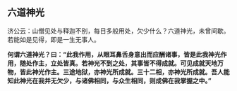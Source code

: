 ##  六道神光

济公云：山僧见处与释迦不别，每日多般用处，欠少什么？六道神光，未曾间歇。若能如是见得，即是一生无事人。

**何谓六道神光？曰：“此我作用，从眼耳鼻舌身意出而应酬诸事，皆是此我神光作用，随处作主，立处皆真。若神光不到之处，其事皆不得成就。可见成就天地万物，皆此神光作主。三途地狱，亦神光所成就。三十二相，亦神光所成就。吾人能知此神光在我并无欠少，与诸佛相同，与众生相同，则成佛在我掌握之中。”**

